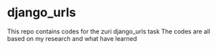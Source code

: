 # django_urls
This repo contains codes for the zuri django_urls task
The codes are all based on my research and what have learned

